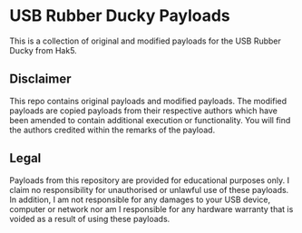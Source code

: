 # USB Rubber Ducky Payloads
This is a collection of original and modified payloads for the USB Rubber Ducky from Hak5. 
## Disclaimer
This repo contains original payloads and modified payloads. The modified payloads are copied payloads from their respective authors which have been amended to contain additional execution or functionality. You will find the authors credited within the remarks of the payload.
## Legal
Payloads from this repository are provided for educational purposes only. I claim no responsibility for unauthorised or unlawful use of these payloads. In addition, I am not responsible for any damages to your USB device, computer or network nor am I responsible for any hardware warranty that is voided as a result of using these payloads. 

